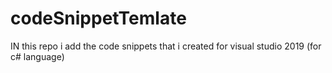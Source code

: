 # codeSnippetTemlate

IN this repo i add the code snippets that i created for visual studio 2019 (for c# language)
